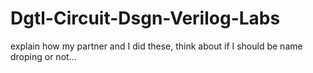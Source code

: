 # Dgtl-Circuit-Dsgn-Verilog-Labs

explain how my partner and I did these, think about if I should be name droping or not...
